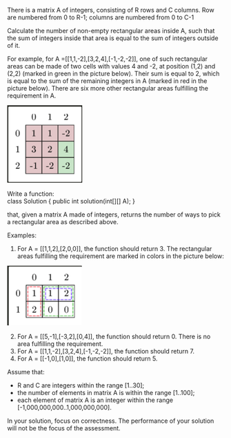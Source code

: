 There is a matrix A of integers, consisting of R rows and C columns. 
Row are numbered from 0 to R-1; columns are numbered from 0 to C-1

Calculate the number of non-empty rectangular areas inside A, such that the sum of integers inside that area is equal to the sum of integers outside of it.

For example, for A =[[1,1,-2],[3,2,4],[-1,-2,-2]], one of such rectangular areas can be made of two cells with values 4 and -2, at position (1,2) and (2,2) (marked in green in the picture below).
Their sum is equal to 2, which is equal to the sum of the remaining integers in A (marked in red in the picture below).
There are six more other rectangular areas fulfilling the requirement in A.

![This is an image](a.png)

Write a function:  
class Solution { public int solution(int[][] A); }

that, given a matrix A made of integers, returns the number of ways to pick a rectangular area as described above.

Examples:
1. For A = [[1,1,2],[2,0,0]], the function should return 3. The rectangular areas fulfilling the requirement are marked in colors in the picture below:

![This is an image](b.png)

2. For A = [[5,-1],[-3,2],[0,4]], the function should return 0. There is no area fulfilling the requirement.
3. For A = [[1,1,-2],[3,2,4],[-1,-2,-2]], the function should return 7.
4. For A = [[-1,0],[1,0]], the function should return 5.

Assume that:
- R and C are integers within the range [1..30];
- the number of elements in matrix A is within the range [1..100];
- each element of matrix A is an integer within the range [-1,000,000,000..1,000,000,000].

In your solution, focus on correctness. The performance of your solution will not be the focus of the assessment.


